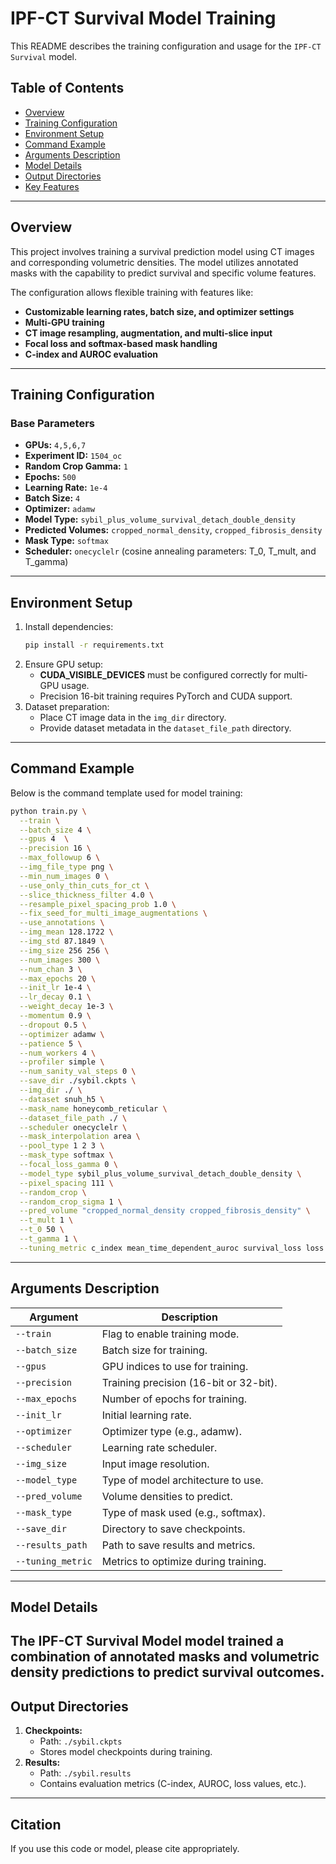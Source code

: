 # IPF-CT Survival Model Training

This README describes the training configuration and usage for the `IPF-CT Survival` model.

## Table of Contents
- [Overview](#overview)
- [Training Configuration](#training-configuration)
- [Environment Setup](#environment-setup)
- [Command Example](#command-example)
- [Arguments Description](#arguments-description)
- [Model Details](#model-details)
- [Output Directories](#output-directories)
- [Key Features](#key-features)

---

## Overview
This project involves training a survival prediction model using CT images and corresponding volumetric densities. The model utilizes annotated masks with the capability to predict survival and specific volume features.

The configuration allows flexible training with features like:
- **Customizable learning rates, batch size, and optimizer settings**
- **Multi-GPU training**
- **CT image resampling, augmentation, and multi-slice input**
- **Focal loss and softmax-based mask handling**
- **C-index and AUROC evaluation**

---

## Training Configuration
### Base Parameters
- **GPUs:** `4,5,6,7`  
- **Experiment ID:** `1504_oc`
- **Random Crop Gamma:** `1`
- **Epochs:** `500`
- **Learning Rate:** `1e-4`
- **Batch Size:** `4`
- **Optimizer:** `adamw`
- **Model Type:** `sybil_plus_volume_survival_detach_double_density`
- **Predicted Volumes:** `cropped_normal_density`, `cropped_fibrosis_density`
- **Mask Type:** `softmax`
- **Scheduler:** `onecyclelr` (cosine annealing parameters: T_0, T_mult, and T_gamma)

---

## Environment Setup
1. Install dependencies:
   ```bash
   pip install -r requirements.txt
   ```
2. Ensure GPU setup:
   - **CUDA_VISIBLE_DEVICES** must be configured correctly for multi-GPU usage.
   - Precision 16-bit training requires PyTorch and CUDA support.
3. Dataset preparation:
   - Place CT image data in the `img_dir` directory.
   - Provide dataset metadata in the `dataset_file_path` directory.

---

## Command Example
Below is the command template used for model training:

```bash
python train.py \
  --train \
  --batch_size 4 \
  --gpus 4  \
  --precision 16 \
  --max_followup 6 \
  --img_file_type png \
  --min_num_images 0 \
  --use_only_thin_cuts_for_ct \
  --slice_thickness_filter 4.0 \
  --resample_pixel_spacing_prob 1.0 \
  --fix_seed_for_multi_image_augmentations \
  --use_annotations \
  --img_mean 128.1722 \
  --img_std 87.1849 \
  --img_size 256 256 \
  --num_images 300 \
  --num_chan 3 \
  --max_epochs 20 \
  --init_lr 1e-4 \
  --lr_decay 0.1 \
  --weight_decay 1e-3 \
  --momentum 0.9 \
  --dropout 0.5 \
  --optimizer adamw \
  --patience 5 \
  --num_workers 4 \
  --profiler simple \
  --num_sanity_val_steps 0 \
  --save_dir ./sybil.ckpts \
  --img_dir ./ \
  --dataset snuh_h5 \
  --mask_name honeycomb_reticular \
  --dataset_file_path ./ \
  --scheduler onecyclelr \
  --mask_interpolation area \
  --pool_type 1 2 3 \
  --mask_type softmax \
  --focal_loss_gamma 0 \
  --model_type sybil_plus_volume_survival_detach_double_density \
  --pixel_spacing 111 \
  --random_crop \
  --random_crop_sigma 1 \
  --pred_volume "cropped_normal_density cropped_fibrosis_density" \
  --t_mult 1 \
  --t_0 50 \
  --t_gamma 1 \
  --tuning_metric c_index mean_time_dependent_auroc survival_loss loss
```

---

## Arguments Description

| Argument                     | Description                                    |
|------------------------------|------------------------------------------------|
| `--train`                    | Flag to enable training mode.                  |
| `--batch_size`               | Batch size for training.                       |
| `--gpus`                     | GPU indices to use for training.               |
| `--precision`                | Training precision (16-bit or 32-bit).         |
| `--max_epochs`               | Number of epochs for training.                 |
| `--init_lr`                  | Initial learning rate.                         |
| `--optimizer`                | Optimizer type (e.g., adamw).                  |
| `--scheduler`                | Learning rate scheduler.                       |
| `--img_size`                 | Input image resolution.                        |
| `--model_type`               | Type of model architecture to use.             |
| `--pred_volume`              | Volume densities to predict.                   |
| `--mask_type`                | Type of mask used (e.g., softmax).             |
| `--save_dir`                 | Directory to save checkpoints.                 |
| `--results_path`             | Path to save results and metrics.              |
| `--tuning_metric`            | Metrics to optimize during training.           |

---

## Model Details
The **IPF-CT Survival Model** model trained a combination of annotated masks and volumetric density predictions to predict survival outcomes. 
---

## Output Directories
1. **Checkpoints:**
   - Path: `./sybil.ckpts`
   - Stores model checkpoints during training.
2. **Results:**
   - Path: `./sybil.results`
   - Contains evaluation metrics (C-index, AUROC, loss values, etc.).

---

## Citation
If you use this code or model, please cite appropriately.
